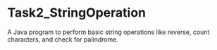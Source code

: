 # Task2_StringOperation
A Java program to perform basic string operations like reverse, count characters, and check for palindrome.

